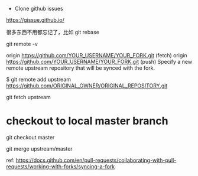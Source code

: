 * Clone github issues

https://gissue.github.io/

很多东西不用都忘记了，比如
git rebase

git remote -v

 origin  https://github.com/YOUR_USERNAME/YOUR_FORK.git (fetch)
 origin  https://github.com/YOUR_USERNAME/YOUR_FORK.git (push)
Specify a new remote upstream repository that will be synced with the fork.


$ git remote add upstream https://github.com/ORIGINAL_OWNER/ORIGINAL_REPOSITORY.git

git fetch upstream

# checkout to local master branch
git checkout master

git merge upstream/master


ref:
https://docs.github.com/en/pull-requests/collaborating-with-pull-requests/working-with-forks/syncing-a-fork
